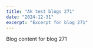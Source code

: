 ```yaml
---
title: "Ak test blogs 271"
date: "2024-12-31"
excerpt: "Excerpt for blog 271"
---
```


Blog content for blog 271